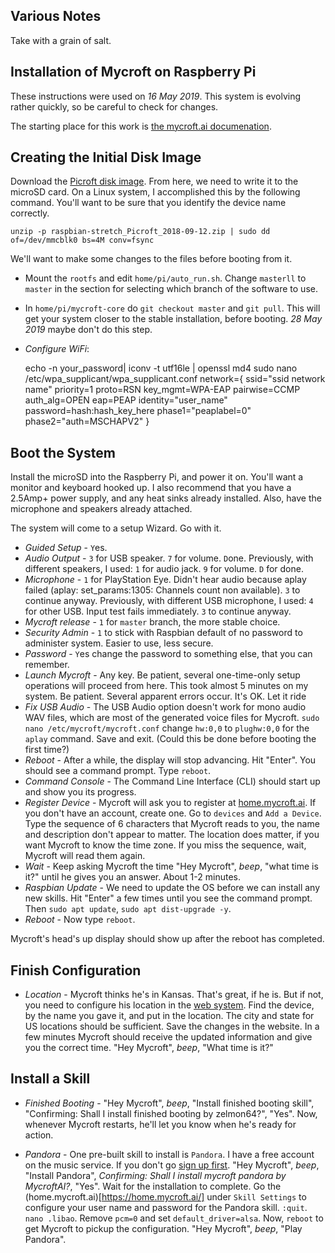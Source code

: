 Various Notes
-------------

Take with a grain of salt.


Installation of Mycroft on Raspberry Pi
---------------------------------------

These instructions were used on *16 May 2019*. This system is evolving rather quickly, so be careful
to check for changes.

The starting place for this work is [the mycroft.ai documenation](https://mycroft.ai/documentation/picroft/).

Creating the Initial Disk Image
-------------------------------

Download the [Picroft disk image](https://mycroft.ai/to/picroft-image).
From here, we need to write it to the microSD card. On a Linux system,
I accomplished this by the following command.  You'll want to be
sure that you identify the device name correctly.

    unzip -p raspbian-stretch_Picroft_2018-09-12.zip | sudo dd of=/dev/mmcblk0 bs=4M conv=fsync

We'll want to make some changes to the files before booting from it.

- Mount the `rootfs` and edit `home/pi/auto_run.sh`.  Change `masterll` to `master` in
  the section for selecting which branch of the software to use.
- In `home/pi/mycroft-core` do `git checkout master` and `git pull`.  This will get your
  system closer to the stable installation, before booting.
  *28 May 2019* maybe don't do this step.
- *Configure WiFi*: 

    echo -n your_password| iconv -t utf16le | openssl md4
    sudo nano /etc/wpa_supplicant/wpa_supplicant.conf
    network={
        ssid="ssid network name"
        priority=1
        proto=RSN
        key_mgmt=WPA-EAP
        pairwise=CCMP
        auth_alg=OPEN
        eap=PEAP
        identity="user_name"
        password=hash:hash_key_here
        phase1="peaplabel=0"
        phase2="auth=MSCHAPV2"
    }
  
Boot the System
---------------

Install the microSD into the Raspberry Pi, and power it on.  You'll want a monitor and
keyboard hooked up.  I also recommend that you have a 2.5Amp+ power supply, and any
heat sinks already installed.  Also, have the microphone and speakers already attached.

The system will come to a setup Wizard.  Go with it.

- *Guided Setup* - `Y`es.
- *Audio Output* - `3` for USB speaker.  `7` for volume.  `D`one.  Previously, with different speakers, I used: `1` for audio jack.  `9` for volume. `D` for done.
- *Microphone* - `1` for PlayStation Eye.  Didn't hear audio because aplay failed (aplay: set_params:1305: Channels count non available). `3` to continue anyway.  Previously, with different USB microphone, I used: `4` for other USB. Input test fails immediately. `3` to continue anyway.
- *Mycroft release* - `1` for `master` branch, the more stable choice.
- *Security Admin* - `1` to stick with Raspbian default of no password to administer system. Easier to use, less secure.
- *Password* - `Y`es change the password to something else, that you can remember.
- *Launch Mycroft* - Any key. Be patient, several one-time-only setup operations will proceed from here. 
  This took almost 5 minutes on my system.  Be patient. Several apparent errors occur. It's OK.  Let it ride
- *Fix USB Audio* - The USB Audio option doesn't work for mono audio WAV files, which are most of the generated voice files for Mycroft.  `sudo nano /etc/mycroft/mycroft.conf` change `hw:0,0` to `plughw:0,0` for the `aplay` command.  Save and exit.  (Could this be done before booting the first time?)
- *Reboot* - After a while, the display will stop advancing.  Hit "Enter".  You should see a command prompt.  Type `reboot`.
- *Command Console* - The Command Line Interface (CLI) should start up and show you its progress.
- *Register Device* - Mycroft will ask you to register at [home.mycroft.ai](https://home.mycroft.ai/).  If you don't have
  an account, create one.  Go to `devices` and `Add a Device`.  Type the sequence of 6 characters that Mycroft reads to you,
  the name and description don't appear to matter.  The location does matter, if you want Mycroft to know the time zone.  If you miss the sequence, wait, Mycroft will read them again.
- *Wait* - Keep asking Mycroft the time "Hey Mycroft", *beep*, "what time is it?" until he gives you an answer.  About 1-2 minutes.
- *Raspbian Update* - We need to update the OS before we can install any new skills.  Hit "Enter" a few times until you see
  the command prompt. Then `sudo apt update`, `sudo apt dist-upgrade -y`.
- *Reboot* - Now type `reboot`.

Mycroft's head's up display should show up after the reboot has completed.

Finish Configuration
--------------------

- *Location* - Mycroft thinks he's in Kansas.  That's great, if he is.  But if not, you need to configure his location in the
  [web system](https://home.mycroft.ai/).  Find the device, by the name you gave it, and put in the location.  The city and state for US
  locations should be sufficient.  Save the changes in the website.  In a few minutes Mycroft should receive the updated information
  and give you the correct time.  "Hey Mycroft", *beep*, "What time is it?"
  

Install a Skill
---------------

- *Finished Booting* - "Hey Mycroft", *beep*, "Install finished booting skill", "Confirming: Shall I install finished booting by zelmon64?", "Yes".
  Now, whenever Mycroft restarts, he'll let you know when he's ready for action.

- *Pandora* - One pre-built skill to install is `Pandora`.  I have a free account on the music service.  If you don't
  go [sign up first](http://pandora.com/). "Hey Mycroft", *beep*, "Install Pandora", *Confirming: Shall I install mycroft pandora by MycroftAI?*, 
  "Yes".  Wait for the installation to complete.  Go the (home.mycroft.ai)[https://home.mycroft.ai/] under `Skill Settings` 
  to configure your user name and password for the Pandora skill.  `:quit`.  `nano .libao`.  Remove `pcm=0` and set `default_driver=alsa`.
  Now, `reboot` to get Mycroft to pickup the configuration. "Hey Mycroft", *beep*, "Play Pandora".




  
  
